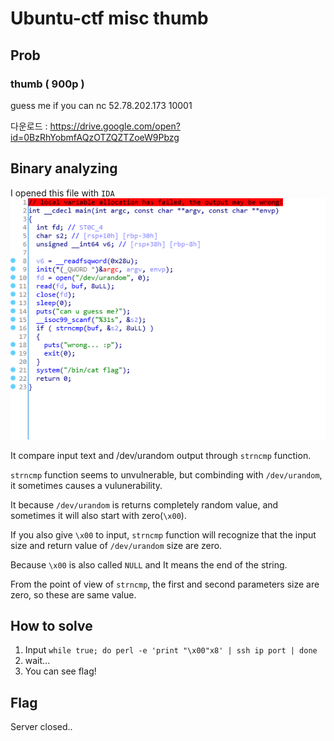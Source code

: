 # Ubuntu-ctf misc thumb
## Prob
### thumb  ( 900p )
guess me if you can 
nc 52.78.202.173 10001

다운로드 : https://drive.google.com/open?id=0BzRhYobmfAQzOTZQZTZoeW9Pbzg

## Binary analyzing
I opened this file with `IDA`
![hexray](Hexray.PNG)

It compare input text and /dev/urandom output through `strncmp` function.

`strncmp` function seems to unvulnerable, but combinding with `/dev/urandom`, it sometimes causes a vulunerability.

It because `/dev/urandom` is returns completely random value, and sometimes it will also start with zero(`\x00`).

If you also give `\x00` to input, `strncmp` function will recognize that the input size and return value of `/dev/urandom` size are zero.

Because `\x00` is also called `NULL` and It means the end of the string.

From the point of view of `strncmp`, the first and second parameters size are zero, so these are same value.


## How to solve
1. Input `while true; do perl -e 'print "\x00"x8' | ssh ip port | done`
2. wait...
3. You can see flag!

## Flag
Server closed..